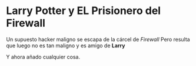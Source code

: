 # Larry Potter y EL Prisionero del Firewall

Un supuesto hacker maligno se escapa de la cárcel de *Firewall*
Pero resulta que luego no es tan maligno y es amigo de **Larry**

Y ahora añado cualquier cosa.
